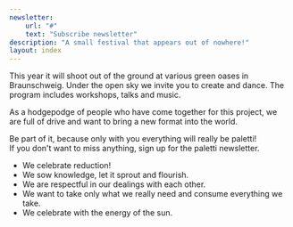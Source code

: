 ```yaml
---
newsletter:
    url: "#"
    text: "Subscribe newsletter"
description: "A small festival that appears out of nowhere!"
layout: index
---
```

This year it will shoot out of the ground at various green oases in Braunschweig.
Under the open sky we invite you to create and dance. The program includes workshops, talks and music.

As a hodgepodge of people who have come together for this project, we are full of drive and want to bring a new format into the world.

Be part of it, because only with you everything will really be paletti!\
If you don't want to miss anything, sign up for the paletti newsletter.

- We celebrate reduction!
- We sow knowledge, let it sprout and flourish.
- We are respectful in our dealings with each other.
- We want to take only what we really need and consume everything we take.
- We celebrate with the energy of the sun.
